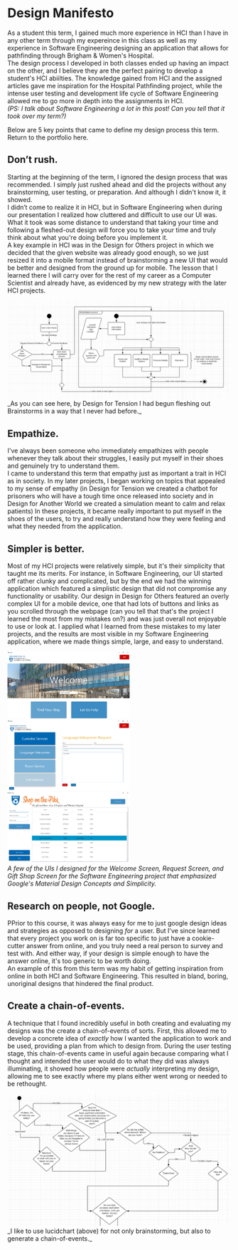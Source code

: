 # Design Manifesto

As a student this term, I gained much more experience in HCI than I have in any other term through my expereince in this class as well as my experience in Software Engineering designing an application that allows for pathfinding through Brigham & Women's Hospital.  
The design process I developed in both classes ended up having an impact on the other, and I believe they are the perfect pairing to develop a student's HCI abiilties. The knowledge gained from HCI and the assigned articles gave me inspiration for the Hospital Pathfinding project, while the intense user testing and development life cycle of Software Engineering allowed me to go more in depth into the assignments in HCI.  
_(PS: I talk about Software Engineering a lot in this post! Can you tell that it took over my term?)_

Below are 5 key points that came to define my design process this term.
Return to the portfolio here.

## Don’t rush.
Starting at the beginning of the term, I ignored the design process that was recommended. I simply just rushed ahead and did the projects without any brainstorming, user testing, or preparation. And although I didn't know it, it showed.  
I didn’t come to realize it in HCI, but in Software Engineering when during our presentation I realized how cluttered and difficult to use our UI was. What it took was some distance to understand that taking your time and following a fleshed-out design will force you to take your time and truly think about what you're doing before you implement it.  
A key example in HCI was in the Design for Others project in which we decided that the given website was already good enough, so we just resized it into a mobile format instead of brainstorming a new UI that would be better and designed from the ground up for mobile. The lesson that I learned there I will carry over for the rest of my career as a Computer Scientist and already have, as evidenced by my new strategy with the later HCI projects.  

<img src="tensionchart.png" width="500" align="middle"/>  
_As you can see here, by Design for Tension I had begun fleshing out Brainstorms in a way that I never had before._

## Empathize.
I've always been someone who immediately empathizes with people whenever they talk about their struggles, I easily put myself in their shoes and genuinely try to understand them.  
I came to understand this term that empathy just as important a trait in HCI as in society. In my later projects, I began working on topics that appealed to my sense of empathy (in Design for Tension we created a chatbot for prisoners who will have a tough time once released into society and in Design for Another World we created a simulation meant to calm and relax patients) In these projects, it became really important to put myself in the shoes of the users, to try and really understand how they were feeling and what they needed from the application.

## Simpler is better.
Most of my HCI projects were relatively simple, but it's their simplicity that taught me its merits. For instance, in Software Engineering, our UI started off rather clunky and complicated, but by the end we had the winning application which featured a simplistic design that did not compromise any functionality or usability. Our design in Design for Others featured an overly complex UI for a mobile device, one that had lots of buttons and links as you scrolled through the webpage (can you tell that that's the project I learned the most from my mistakes on?) and was just overall not enjoyable to use or look at. I applied what I learned from these mistakes to my later projects, and the results are most visible in my Software Engineering application, where we made things simple, large, and easy to understand.  

<img src="welcome.PNG" width="275" /> <img src="req.PNG" width="275" /> <img src="gift.PNG" width="275" />  
_A few of the UIs I designed for the Welcome Screen, Request Screen, and Gift Shop Screen for the Software Engineering project that emphasized Google's Material Design Concepts and Simplicity._

## Research on people, not Google.
PPrior to this course, it was always easy for me to just google design ideas and strategies as opposed to designing _for_ a user. But I've since learned that every project you work on is far too specific to just have a cookie-cutter answer from online, and you truly need  a real person to survey and test with. And either way, if your design is simple enough to have the answer online, it's too generic to be worth doing.  
An example of this from this term was my habit of getting inspiration from online in both HCI and Software Engineering. This resulted in bland, boring, unoriginal designs that hindered the final product.

## Create a chain-of-events.
A technique that I found incredibly useful in both creating and evaluating my designs was the create a chain-of-events of sorts. First, this allowed me to develop a concrete idea of _exactly_ how I wanted the application to work and be used, providing a plan from which to design from. During the user testing stage, this chain-of-events came in useful again because comparing what I thought and intended the user would do to what they did was always illuminating, it showed how people were _actually_ interpreting my design, allowing me to see exactly where my plans either went wrong or needed to be rethought.  

<img src="flow.png" width="500" />  
_I like to use lucidchart (above) for not only brainstorming, but also to generate a chain-of-events._
